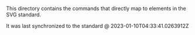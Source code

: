 This directory contains the commands that directly map to elements in the SVG standard.

It was last synchronized to the standard @ 2023-01-10T04:33:41.0263912Z
